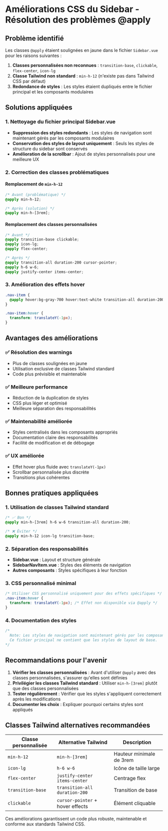 # Améliorations CSS du Sidebar - Résolution des problèmes @apply

## Problème identifié

Les classes `@apply` étaient soulignées en jaune dans le fichier `Sidebar.vue` pour les raisons suivantes :

1. **Classes personnalisées non reconnues** : `transition-base`, `clickable`, `flex-center`, `icon-lg`
2. **Classe Tailwind non standard** : `min-h-12` (n'existe pas dans Tailwind CSS par défaut)
3. **Redondance de styles** : Les styles étaient dupliqués entre le fichier principal et les composants modulaires

## Solutions appliquées

### 1. Nettoyage du fichier principal Sidebar.vue

- **Suppression des styles redondants** : Les styles de navigation sont maintenant gérés par les composants modulaires
- **Conservation des styles de layout uniquement** : Seuls les styles de structure du sidebar sont conservés
- **Amélioration de la scrollbar** : Ajout de styles personnalisés pour une meilleure UX

### 2. Correction des classes problématiques

#### Remplacement de `min-h-12`
```css
/* Avant (problématique) */
@apply min-h-12;

/* Après (solution) */
@apply min-h-[3rem];
```

#### Remplacement des classes personnalisées
```css
/* Avant */
@apply transition-base clickable;
@apply icon-lg;
@apply flex-center;

/* Après */
@apply transition-all duration-200 cursor-pointer;
@apply h-6 w-6;
@apply justify-center items-center;
```

### 3. Amélioration des effets hover

```css
.nav-item {
  @apply hover:bg-gray-700 hover:text-white transition-all duration-200 cursor-pointer;
}

.nav-item:hover {
  transform: translateY(-1px);
}
```

## Avantages des améliorations

### ✅ Résolution des warnings
- Plus de classes soulignées en jaune
- Utilisation exclusive de classes Tailwind standard
- Code plus prévisible et maintenable

### ✅ Meilleure performance
- Réduction de la duplication de styles
- CSS plus léger et optimisé
- Meilleure séparation des responsabilités

### ✅ Maintenabilité améliorée
- Styles centralisés dans les composants appropriés
- Documentation claire des responsabilités
- Facilité de modification et de débogage

### ✅ UX améliorée
- Effet hover plus fluide avec `translateY(-1px)`
- Scrollbar personnalisée plus discrète
- Transitions plus cohérentes

## Bonnes pratiques appliquées

### 1. Utilisation de classes Tailwind standard
```css
/* ✅ Bon */
@apply min-h-[3rem] h-6 w-6 transition-all duration-200;

/* ❌ Éviter */
@apply min-h-12 icon-lg transition-base;
```

### 2. Séparation des responsabilités
- **Sidebar.vue** : Layout et structure générale
- **SidebarNavItem.vue** : Styles des éléments de navigation
- **Autres composants** : Styles spécifiques à leur fonction

### 3. CSS personnalisé minimal
```css
/* Utiliser CSS personnalisé uniquement pour des effets spécifiques */
.nav-item:hover {
  transform: translateY(-1px); /* Effet non disponible via @apply */
}
```

### 4. Documentation des styles
```css
/* 
  Note: Les styles de navigation sont maintenant gérés par les composants modulaires.
  Ce fichier principal ne contient que les styles de layout de base.
*/
```

## Recommandations pour l'avenir

1. **Vérifier les classes personnalisées** : Avant d'utiliser `@apply` avec des classes personnalisées, s'assurer qu'elles sont définies
2. **Privilégier les classes Tailwind standard** : Utiliser `min-h-[3rem]` plutôt que des classes personnalisées
3. **Tester régulièrement** : Vérifier que les styles s'appliquent correctement après les modifications
4. **Documenter les choix** : Expliquer pourquoi certains styles sont appliqués

## Classes Tailwind alternatives recommandées

| Classe personnalisée | Alternative Tailwind | Description |
|---------------------|---------------------|-------------|
| `min-h-12` | `min-h-[3rem]` | Hauteur minimale de 3rem |
| `icon-lg` | `h-6 w-6` | Icône de taille large |
| `flex-center` | `justify-center items-center` | Centrage flex |
| `transition-base` | `transition-all duration-200` | Transition de base |
| `clickable` | `cursor-pointer` + hover effects | Élément cliquable |

Ces améliorations garantissent un code plus robuste, maintenable et conforme aux standards Tailwind CSS.
